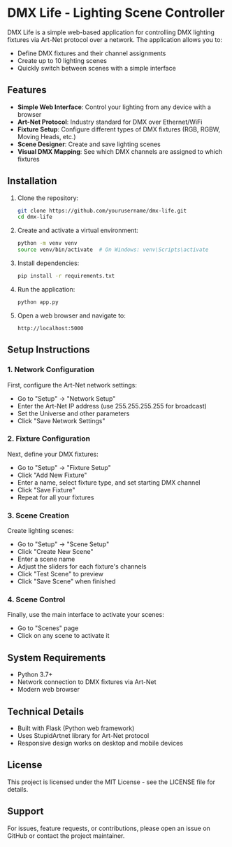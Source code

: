 # DMX Life - Lighting Scene Controller

DMX Life is a simple web-based application for controlling DMX lighting fixtures via Art-Net protocol over a network. The application allows you to:

- Define DMX fixtures and their channel assignments
- Create up to 10 lighting scenes
- Quickly switch between scenes with a simple interface

## Features

- **Simple Web Interface**: Control your lighting from any device with a browser
- **Art-Net Protocol**: Industry standard for DMX over Ethernet/WiFi
- **Fixture Setup**: Configure different types of DMX fixtures (RGB, RGBW, Moving Heads, etc.)
- **Scene Designer**: Create and save lighting scenes
- **Visual DMX Mapping**: See which DMX channels are assigned to which fixtures

## Installation

1. Clone the repository:
   ```bash
   git clone https://github.com/yourusername/dmx-life.git
   cd dmx-life
   ```

2. Create and activate a virtual environment:
   ```bash
   python -m venv venv
   source venv/bin/activate  # On Windows: venv\Scripts\activate
   ```

3. Install dependencies:
   ```bash
   pip install -r requirements.txt
   ```

4. Run the application:
   ```bash
   python app.py
   ```

5. Open a web browser and navigate to:
   ```
   http://localhost:5000
   ```

## Setup Instructions

### 1. Network Configuration

First, configure the Art-Net network settings:
- Go to "Setup" -> "Network Setup"
- Enter the Art-Net IP address (use 255.255.255.255 for broadcast)
- Set the Universe and other parameters
- Click "Save Network Settings"

### 2. Fixture Configuration

Next, define your DMX fixtures:
- Go to "Setup" -> "Fixture Setup"
- Click "Add New Fixture"
- Enter a name, select fixture type, and set starting DMX channel
- Click "Save Fixture"
- Repeat for all your fixtures

### 3. Scene Creation

Create lighting scenes:
- Go to "Setup" -> "Scene Setup"
- Click "Create New Scene"
- Enter a scene name
- Adjust the sliders for each fixture's channels
- Click "Test Scene" to preview
- Click "Save Scene" when finished

### 4. Scene Control

Finally, use the main interface to activate your scenes:
- Go to "Scenes" page
- Click on any scene to activate it

## System Requirements

- Python 3.7+
- Network connection to DMX fixtures via Art-Net
- Modern web browser

## Technical Details

- Built with Flask (Python web framework)
- Uses StupidArtnet library for Art-Net protocol
- Responsive design works on desktop and mobile devices

## License

This project is licensed under the MIT License - see the LICENSE file for details.

## Support

For issues, feature requests, or contributions, please open an issue on GitHub or contact the project maintainer.

